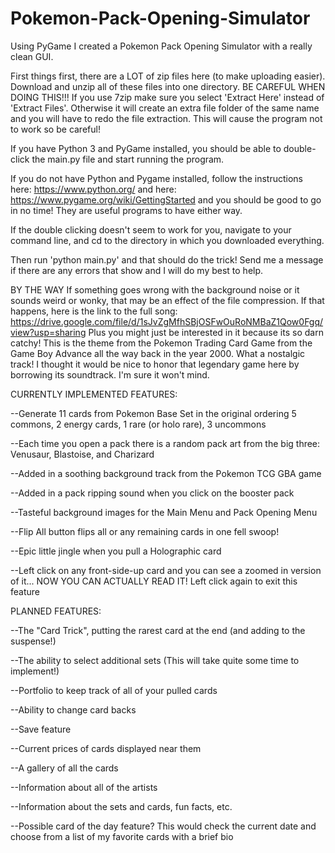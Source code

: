 # Pokemon-Pack-Opening-Simulator
Using PyGame I created a Pokemon Pack Opening Simulator with a really clean GUI.

First things first, there are a LOT of zip files here (to make uploading easier).
Download and unzip all of these files into one directory.
BE CAREFUL WHEN DOING THIS!!!
If you use 7zip make sure you select 'Extract Here' instead of 'Extract Files'.
Otherwise it will create an extra file folder of the same name and you will have
to redo the file extraction. This will cause the program not to work so be careful!

If you have Python 3 and PyGame installed, you should be able to double-click the main.py
file and start running the program.

If you do not have Python and Pygame installed, follow the instructions 
here: https://www.python.org/
and here: https://www.pygame.org/wiki/GettingStarted and you should be good to go in no time!
They are useful programs to have either way.

If the double clicking doesn't seem to work for you, navigate to your command line, and cd to the directory
in which you downloaded everything.

Then run 'python main.py' and that should do the trick! Send me a message if there are any errors
that show and I will do my best to help.

BY THE WAY
If something goes wrong with the background noise or it sounds weird or wonky,
that may be an effect of the file compression. If that happens, here is the link to 
the full song:
https://drive.google.com/file/d/1sJvZgMfhSBjOSFwOuRoNMBaZ1Qow0Fgq/view?usp=sharing
Plus you might just be interested in it because its so darn catchy!
This is the theme from the Pokemon Trading Card Game from the Game Boy Advance
all the way back in the year 2000. What a nostalgic track! I thought it would be nice
to honor that legendary game here by borrowing its soundtrack. I'm sure it won't mind.

CURRENTLY IMPLEMENTED FEATURES:

--Generate 11 cards from Pokemon Base Set in the original ordering
5 commons, 2 energy cards, 1 rare (or holo rare), 3 uncommons

--Each time you open a pack there is a random pack art from the big
three: Venusaur, Blastoise, and Charizard

--Added in a soothing background track from the Pokemon TCG GBA game

--Added in a pack ripping sound when you click on the booster pack

--Tasteful background images for the Main Menu and Pack Opening Menu

--Flip All button flips all or any remaining cards in one fell swoop!

--Epic little jingle when you pull a Holographic card

--Left click on any front-side-up card and you can see a zoomed in version of it... 
NOW YOU CAN ACTUALLY READ IT! Left click again to exit this feature

PLANNED FEATURES:

--The "Card Trick", putting the rarest card at the end (and adding to the suspense!)

--The ability to select additional sets (This will take quite some time to implement!)

--Portfolio to keep track of all of your pulled cards

--Ability to change card backs

--Save feature

--Current prices of cards displayed near them

--A gallery of all the cards

--Information about all of the artists

--Information about the sets and cards, fun facts, etc.

--Possible card of the day feature? This would check the current date
and choose from a list of my favorite cards with a brief bio

